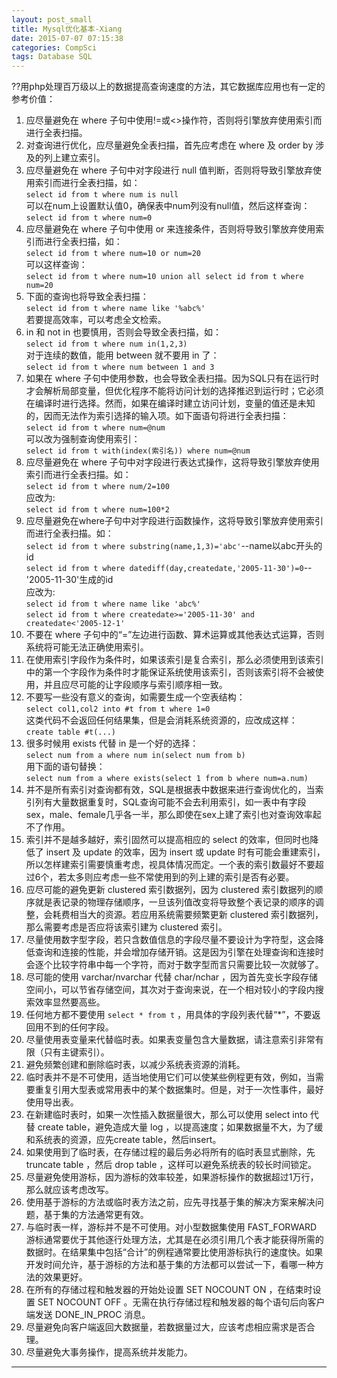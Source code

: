 ```yaml
---  
layout: post_small
title: Mysql优化基本-Xiang  
date: 2015-07-07 07:15:38  
categories: CompSci  
tags: Database SQL  
---  
```


??用php处理百万级以上的数据提高查询速度的方法，其它数据库应用也有一定的参考价值：  

1. 应尽量避免在 where 子句中使用!=或<>操作符，否则将引擎放弃使用索引而进行全表扫描。  
2. 对查询进行优化，应尽量避免全表扫描，首先应考虑在 where 及 order by 涉及的列上建立索引。  
3. 应尽量避免在 where 子句中对字段进行 null 值判断，否则将导致引擎放弃使用索引而进行全表扫描，如：   
`select id from t where num is null`  
可以在num上设置默认值0，确保表中num列没有null值，然后这样查询：    
`select id from t where num=0`  
4. 应尽量避免在 where 子句中使用 or 来连接条件，否则将导致引擎放弃使用索引而进行全表扫描，如：    
`select id from t where num=10 or num=20`  
可以这样查询：   
`select id from t where num=10 union all select id from t where num=20`  
5. 下面的查询也将导致全表扫描：    
`select id from t where name like '%abc%'`    
若要提高效率，可以考虑全文检索。    
6. in 和 not in 也要慎用，否则会导致全表扫描，如：    
`select id from t where num in(1,2,3)`    
对于连续的数值，能用 between 就不要用 in 了：    
`select id from t where num between 1 and 3`  
7. 如果在 where 子句中使用参数，也会导致全表扫描。因为SQL只有在运行时才会解析局部变量，但优化程序不能将访问计划的选择推迟到运行时；它必须在编译时进行选择。然而，如果在编译时建立访问计划，变量的值还是未知的，因而无法作为索引选择的输入项。如下面语句将进行全表扫描：  
`select id from t where num=@num`  
可以改为强制查询使用索引：  
`select id from t with(index(索引名)) where num=@num`  
8. 应尽量避免在 where 子句中对字段进行表达式操作，这将导致引擎放弃使用索引而进行全表扫描。如：  
`select id from t where num/2=100`  
应改为:    
`select id from t where num=100*2`  
9. 应尽量避免在where子句中对字段进行函数操作，这将导致引擎放弃使用索引而进行全表扫描。如：    
`select id from t where substring(name,1,3)='abc'`--name以abc开头的id    
`select id from t where datediff(day,createdate,'2005-11-30')=0`--'2005-11-30'生成的id    
应改为:    
`select id from t where name like 'abc%'`    
`select id from t where createdate>='2005-11-30' and createdate<'2005-12-1'`    
10. 不要在 where 子句中的“=”左边进行函数、算术运算或其他表达式运算，否则系统将可能无法正确使用索引。  
11. 在使用索引字段作为条件时，如果该索引是复合索引，那么必须使用到该索引中的第一个字段作为条件时才能保证系统使用该索引，否则该索引将不会被使用，并且应尽可能的让字段顺序与索引顺序相一致。  
12. 不要写一些没有意义的查询，如需要生成一个空表结构：  
`select col1,col2 into #t from t where 1=0`  
这类代码不会返回任何结果集，但是会消耗系统资源的，应改成这样：  
`create table #t(...)`  
13. 很多时候用 exists 代替 in 是一个好的选择：  
`select num from a where num in(select num from b)`  
用下面的语句替换：  
`select num from a where exists(select 1 from b where num=a.num)`  
14. 并不是所有索引对查询都有效，SQL是根据表中数据来进行查询优化的，当索引列有大量数据重复时，SQL查询可能不会去利用索引，如一表中有字段 sex，male、female几乎各一半，那么即使在sex上建了索引也对查询效率起不了作用。  
15. 索引并不是越多越好，索引固然可以提高相应的 select 的效率，但同时也降低了 insert 及 update 的效率，因为 insert 或 update 时有可能会重建索引，所以怎样建索引需要慎重考虑，视具体情况而定。一个表的索引数最好不要超过6个，若太多则应考虑一些不常使用到的列上建的索引是否有必要。  
16. 应尽可能的避免更新 clustered 索引数据列，因为 clustered 索引数据列的顺序就是表记录的物理存储顺序，一旦该列值改变将导致整个表记录的顺序的调整，会耗费相当大的资源。若应用系统需要频繁更新 clustered 索引数据列，那么需要考虑是否应将该索引建为 clustered 索引。  
17. 尽量使用数字型字段，若只含数值信息的字段尽量不要设计为字符型，这会降低查询和连接的性能，并会增加存储开销。这是因为引擎在处理查询和连接时会逐个比较字符串中每一个字符，而对于数字型而言只需要比较一次就够了。  
18. 尽可能的使用 varchar/nvarchar 代替 char/nchar ，因为首先变长字段存储空间小，可以节省存储空间，其次对于查询来说，在一个相对较小的字段内搜索效率显然要高些。  
19. 任何地方都不要使用 `select * from t` ，用具体的字段列表代替“*”，不要返回用不到的任何字段。  
20. 尽量使用表变量来代替临时表。如果表变量包含大量数据，请注意索引非常有限（只有主键索引）。  
21. 避免频繁创建和删除临时表，以减少系统表资源的消耗。  
22. 临时表并不是不可使用，适当地使用它们可以使某些例程更有效，例如，当需要重复引用大型表或常用表中的某个数据集时。但是，对于一次性事件，最好使用导出表。  
23. 在新建临时表时，如果一次性插入数据量很大，那么可以使用 select into 代替 create table，避免造成大量 log ，以提高速度；如果数据量不大，为了缓和系统表的资源，应先create table，然后insert。  
24. 如果使用到了临时表，在存储过程的最后务必将所有的临时表显式删除，先 truncate table ，然后 drop table ，这样可以避免系统表的较长时间锁定。  
25. 尽量避免使用游标，因为游标的效率较差，如果游标操作的数据超过1万行，那么就应该考虑改写。  
26. 使用基于游标的方法或临时表方法之前，应先寻找基于集的解决方案来解决问题，基于集的方法通常更有效。  
27. 与临时表一样，游标并不是不可使用。对小型数据集使用 FAST_FORWARD 游标通常要优于其他逐行处理方法，尤其是在必须引用几个表才能获得所需的数据时。在结果集中包括“合计”的例程通常要比使用游标执行的速度快。如果开发时间允许，基于游标的方法和基于集的方法都可以尝试一下，看哪一种方法的效果更好。  
28. 在所有的存储过程和触发器的开始处设置 SET NOCOUNT ON ，在结束时设置 SET NOCOUNT OFF 。无需在执行存储过程和触发器的每个语句后向客户端发送 DONE\_IN\_PROC 消息。  
29. 尽量避免向客户端返回大数据量，若数据量过大，应该考虑相应需求是否合理。  
30. 尽量避免大事务操作，提高系统并发能力。  

---  
